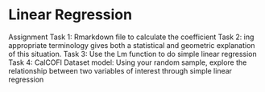 # Linear Regression
Assignment
Task 1: Rmarkdown file to calculate the coefficient
Task 2: ing appropriate terminology gives both a statistical and geometric explanation of this situation.
Task 3: Use the Lm function to do simple linear regression
Task 4: CalCOFI Dataset model: Using your random sample, explore the relationship between two variables of interest through simple linear regression
